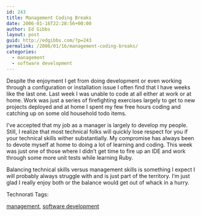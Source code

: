 ```yaml
---
id: 243
title: Management Coding Breaks
date: 2006-01-16T22:28:56+00:00
author: Ed Gibbs
layout: post
guid: http://edgibbs.com/?p=243
permalink: /2006/01/16/management-coding-breaks/
categories:
  - management
  - software development
---
```

Despite the enjoyment I get from doing development or even working through a configuration or installation issue I often find that I have weeks like the last one. Last week I was unable to code at all either at work or at home. Work was just a series of firefighting exercises largely to get to new projects deployed and at home I spent my few free hours coding and catching up on some old household todo items.

I&#8217;ve accepted that my job as a manager is largely to develop my people. Still, I realize that most technical folks will quickly lose respect for you if your technical skills wither substantially. My compromise has always been to devote myself at home to doing a lot of learning and coding. This week was just one of those where I didn&#8217;t get time to fire up an IDE and work through some more unit tests while learning Ruby.

Balancing technical skills versus management skills is something I expect I will probably always struggle with and is just part of the territory. I&#8217;m just glad I really enjoy both or the balance would get out of whack in a hurry.

<!-- Technorati Tags Start -->

Technorati Tags:
  
<a href="http://technorati.com/tag/management" rel="tag">management</a>, <a href="http://technorati.com/tag/software%20development" rel="tag">software development</a> 

<!-- Technorati Tags End -->